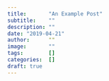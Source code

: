 ```yaml
---
title:       "An Example Post"
subtitle:    ""
description: ""
date: "2019-04-21"
author:      ""
image:       ""
tags:        []
categories:  []
draft: true
---
```

